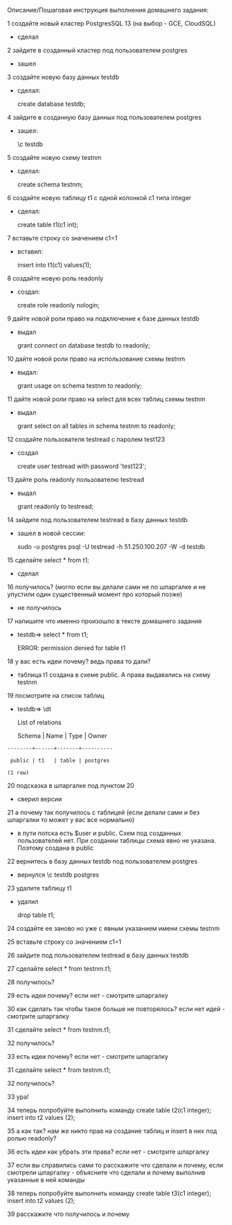 Описание/Пошаговая инструкция выполнения домашнего задания:

1 создайте новый кластер PostgresSQL 13 (на выбор - GCE, CloudSQL)
 + сделал

2 зайдите в созданный кластер под пользователем postgres
  + зашел

3 создайте новую базу данных testdb
  + сделал:

    create database testdb;

4 зайдите в созданную базу данных под пользователем postgres
  + зашел:

    \c testdb

5 создайте новую схему testnm
  + сделал:

    create schema testnm;

6 создайте новую таблицу t1 с одной колонкой c1 типа integer
  + сделал:

    create table t1(c1 int);

7 вставьте строку со значением c1=1
  + вставил:

    insert into t1(c1) values(1);

8 создайте новую роль readonly
  + создал:

    create role readonly nologin;

9 дайте новой роли право на подключение к базе данных testdb
  + выдал

    grant connect on database testdb to readonly;

10 дайте новой роли право на использование схемы testnm
   + выдал:

     grant usage on schema testnm to readonly;

11 дайте новой роли право на select для всех таблиц схемы testnm
   + выдал

     grant select on all tables in schema testnm to readonly;


12 создайте пользователя testread с паролем test123
   + создал

     create user testread  with password 'test123';

13 дайте роль readonly пользователю testread
   + выдал

     grant readonly to testread;

14 зайдите под пользователем testread в базу данных testdb
   + зашел в новой сессии:

     sudo -u postgres psql -U testread  -h 51.250.100.207 -W -d testdb

15 сделайте select * from t1;
   + сделал

16 получилось? (могло если вы делали сами не по шпаргалке и не упустили один существенный момент про который позже)
   + не получилось

17 напишите что именно произошло в тексте домашнего задания
   + testdb=> select * from t1;

     ERROR:  permission denied for table t1

18 у вас есть идеи почему? ведь права то дали?
   + таблица t1 создана в схеме public. А права выдавались на схему testnm

19 посмотрите на список таблиц
   + testdb=> \dt

        List of relations

     Schema | Name | Type  |  Owner

    --------+------+-------+----------

     public | t1   | table | postgres

    (1 row)

20 подсказка в шпаргалке под пунктом 20
   + сверил версии

21 а почему так получилось с таблицей (если делали сами и без шпаргалки то может у вас все нормально)
   + в пути потска есть $user и public. Схем под созданных пользователей нет. При создании таблицы схема явно не указана. Поэтому создана в public

22 вернитесь в базу данных testdb под пользователем postgres
   + вернулся
     \c testdb postgres

23 удалите таблицу t1
   + удалил

     drop table t1;

24 создайте ее заново но уже с явным указанием имени схемы testnm

25 вставьте строку со значением c1=1

26 зайдите под пользователем testread в базу данных testdb

27 сделайте select * from testnm.t1;

28 получилось?

29 есть идеи почему? если нет - смотрите шпаргалку

30 как сделать так чтобы такое больше не повторялось? если нет идей - смотрите шпаргалку

31 сделайте select * from testnm.t1;

32 получилось?

33 есть идеи почему? если нет - смотрите шпаргалку

31 сделайте select * from testnm.t1;

32 получилось?

33 ура!

34 теперь попробуйте выполнить команду create table t2(c1 integer); insert into t2 values (2);

35 а как так? нам же никто прав на создание таблиц и insert в них под ролью readonly?

36 есть идеи как убрать эти права? если нет - смотрите шпаргалку

37 если вы справились сами то расскажите что сделали и почему, если смотрели шпаргалку - объясните что сделали и почему выполнив указанные в ней команды

38 теперь попробуйте выполнить команду create table t3(c1 integer); insert into t2 values (2);

39 расскажите что получилось и почему